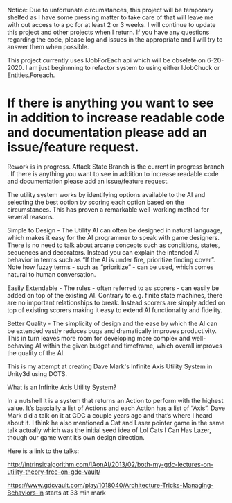Notice: Due to unfortunate circumstances, this project will be temporary shelfed as I have some pressing matter to take care of that will leave me with out access to a pc  for at least 2 or 3 weeks. I will continue to update this project and other projects when I return. If you have any questions regarding the code, please log and issues in the appropriate and I will try to answer them when possible. 

This project currently uses IJobForEach api which will be obselete on 6-20-2020.
I am just beginnning to refactor system to using either IJobChuck or Entities.Foreach. 

If there is anything you want to see in addition to increase readable code and documentation please add an issue/feature request.
=======

Rework is in progress. Attack State Branch is the current in progress branch . If there is anything you want to see in addition to increase readable code and documentation please add an issue/feature request.

The utility system works by identifying options available to the AI and selecting the best option by scoring each option based on the circumstances. This has proven a remarkable well-working method for several reasons.

Simple to Design - The Utility AI can often be designed in natural language, which makes it easy for the AI programmer to speak with game designers. There is no need to talk about arcane concepts such as conditions, states, sequences and decorators. Instead you can explain the intended AI behavior in terms such as “If the AI is under fire, prioritize finding cover”. Note how fuzzy terms - such as “prioritize” - can be used, which comes natural to human conversation.

Easily Extendable - The rules - often referred to as scorers - can easily be added on top of the existing AI. Contrary to e.g. finite state machines, there are no important relationships to break. Instead scorers are simply added on top of existing scorers making it easy to extend AI functionality and fidelity.

Better Quality - The simplicity of design and the ease by which the AI can be extended vastly reduces bugs and dramatically improves productivity. This in turn leaves more room for developing more complex and well-behaving AI within the given budget and timeframe, which overall improves the quality of the AI.

This is my attempt at creating Dave Mark's Infinite Axis Utility System in Unity3d using DOTS.

What is an Infinite Axis Utility System?

In a nutshell it is a system that returns an Action to perform with the highest value. It’s bascially a list of Actions and each Action has a list of “Axis”. Dave Mark did a talk on it at GDC a couple years ago and that’s where I heard about it. I think he also mentioned a Cat and Laser pointer game in the same talk actually which was the initial seed idea of Lol Cats I Can Has Lazer, though our game went it’s own design direction.

Here is a link to the talks:

http://intrinsicalgorithm.com/IAonAI/2013/02/both-my-gdc-lectures-on-utility-theory-free-on-gdc-vault/

https://www.gdcvault.com/play/1018040/Architecture-Tricks-Managing-Behaviors-in starts at 33 min mark



